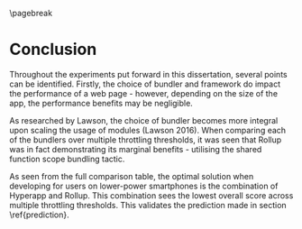 \pagebreak

# Conclusion

Throughout the experiments put forward in this dissertation, several points can be
identified. Firstly, the choice of bundler and framework do impact the performance
of a web page - however, depending on the size of the app, the performance benefits
may be negligible. 

As researched by Lawson, the choice of bundler becomes more integral upon scaling the
usage of modules (Lawson 2016). When comparing each of the bundlers over multiple throttling thresholds,
it was seen that Rollup was in fact demonstrating its marginal benefits - utilising the
shared function scope bundling tactic.

As seen from the full comparison table, the optimal solution when developing
for users on lower-power smartphones is the combination of Hyperapp and Rollup.
This combination sees the lowest overall score across multiple throttling
thresholds. This validates the prediction made in section \ref{prediction}.
